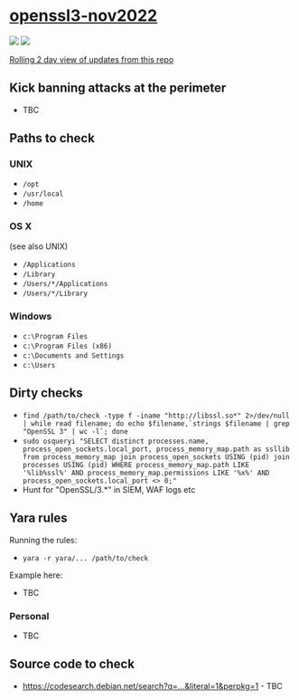 # [openssl3-nov2022](https://mta.openssl.org/pipermail/openssl-announce/2022-October/000238.html)

![](https://img.shields.io/badge/last--updated-December%202021%20-green) ![](https://img.shields.io/badge/src-public-orange)

[Rolling 2 day view of updates from this repo](https://github.com/CiscoCXSecurity/openssl3-nov2022/compare/master@%7B2day%7D...master)

## Kick banning attacks at the perimeter

* TBC

## Paths to check

### UNIX

* ```/opt```
* ```/usr/local```
* ```/home```

### OS X

(see also UNIX)

* ```/Applications```
* ```/Library```
* ```/Users/*/Applications```
* ```/Users/*/Library```

### Windows

* ```c:\Program Files```
* ```c:\Program Files (x86)```
* ```c:\Documents and Settings```
* ```c:\Users```

## Dirty checks

* ```find /path/to/check -type f -iname "http://libssl.so*" 2>/dev/null | while read filename; do echo $filename,`strings $filename | grep "OpenSSL 3" | wc -l`; done```
* ```sudo osqueryi "SELECT distinct processes.name, process_open_sockets.local_port, process_memory_map.path as ssllib from process_memory_map join process_open_sockets USING (pid) join processes USING (pid) WHERE process_memory_map.path LIKE '%lib%ssl%' AND process_memory_map.permissions LIKE '%x%' AND process_open_sockets.local_port <> 0;"```
* Hunt for "OpenSSL/3.*" in SIEM, WAF logs etc

## Yara rules

Running the rules:

* ```yara -r yara/... /path/to/check```

Example here:

* TBC

### Personal

* TBC

## Source code to check

* https://codesearch.debian.net/search?q=...&literal=1&perpkg=1 - TBC
